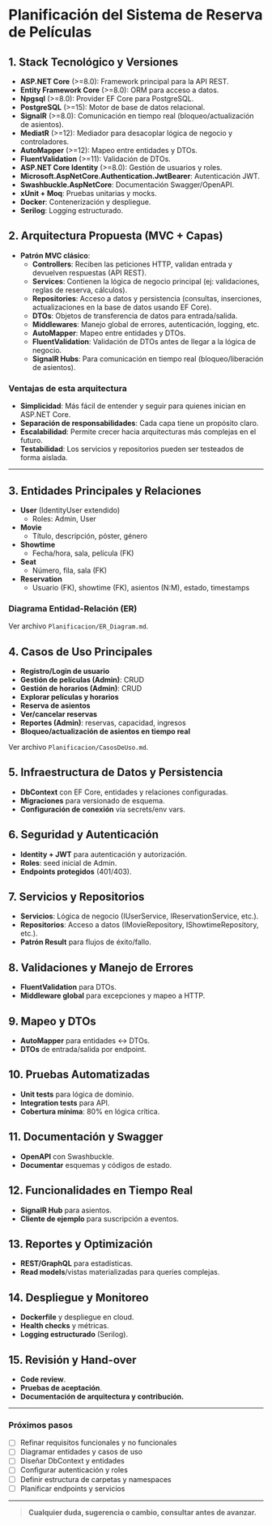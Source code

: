 # Planificación del Sistema de Reserva de Películas

## 1. Stack Tecnológico y Versiones

- **ASP.NET Core** (>=8.0): Framework principal para la API REST.
- **Entity Framework Core** (>=8.0): ORM para acceso a datos.
- **Npgsql** (>=8.0): Provider EF Core para PostgreSQL.
- **PostgreSQL** (>=15): Motor de base de datos relacional.
- **SignalR** (>=8.0): Comunicación en tiempo real (bloqueo/actualización de asientos).
- **MediatR** (>=12): Mediador para desacoplar lógica de negocio y controladores.
- **AutoMapper** (>=12): Mapeo entre entidades y DTOs.
- **FluentValidation** (>=11): Validación de DTOs.
- **ASP.NET Core Identity** (>=8.0): Gestión de usuarios y roles.
- **Microsoft.AspNetCore.Authentication.JwtBearer**: Autenticación JWT.
- **Swashbuckle.AspNetCore**: Documentación Swagger/OpenAPI.
- **xUnit + Moq**: Pruebas unitarias y mocks.
- **Docker**: Contenerización y despliegue.
- **Serilog**: Logging estructurado.

## 2. Arquitectura Propuesta (MVC + Capas)

- **Patrón MVC clásico**:
  - **Controllers**: Reciben las peticiones HTTP, validan entrada y devuelven respuestas (API REST).
  - **Services**: Contienen la lógica de negocio principal (ej: validaciones, reglas de reserva, cálculos).
  - **Repositories**: Acceso a datos y persistencia (consultas, inserciones, actualizaciones en la base de datos usando EF Core).
  - **DTOs**: Objetos de transferencia de datos para entrada/salida.
  - **Middlewares**: Manejo global de errores, autenticación, logging, etc.
  - **AutoMapper**: Mapeo entre entidades y DTOs.
  - **FluentValidation**: Validación de DTOs antes de llegar a la lógica de negocio.
  - **SignalR Hubs**: Para comunicación en tiempo real (bloqueo/liberación de asientos).

### Ventajas de esta arquitectura
- **Simplicidad**: Más fácil de entender y seguir para quienes inician en ASP.NET Core.
- **Separación de responsabilidades**: Cada capa tiene un propósito claro.
- **Escalabilidad**: Permite crecer hacia arquitecturas más complejas en el futuro.
- **Testabilidad**: Los servicios y repositorios pueden ser testeados de forma aislada.

---

## 3. Entidades Principales y Relaciones

- **User** (IdentityUser extendido)
  - Roles: Admin, User
- **Movie**
  - Título, descripción, póster, género
- **Showtime**
  - Fecha/hora, sala, película (FK)
- **Seat**
  - Número, fila, sala (FK)
- **Reservation**
  - Usuario (FK), showtime (FK), asientos (N:M), estado, timestamps

### Diagrama Entidad-Relación (ER)

Ver archivo `Planificacion/ER_Diagram.md`.

## 4. Casos de Uso Principales

- **Registro/Login de usuario**
- **Gestión de películas (Admin)**: CRUD
- **Gestión de horarios (Admin)**: CRUD
- **Explorar películas y horarios**
- **Reserva de asientos**
- **Ver/cancelar reservas**
- **Reportes (Admin)**: reservas, capacidad, ingresos
- **Bloqueo/actualización de asientos en tiempo real**

Ver archivo `Planificacion/CasosDeUso.md`.

## 5. Infraestructura de Datos y Persistencia

- **DbContext** con EF Core, entidades y relaciones configuradas.
- **Migraciones** para versionado de esquema.
- **Configuración de conexión** vía secrets/env vars.

## 6. Seguridad y Autenticación

- **Identity + JWT** para autenticación y autorización.
- **Roles**: seed inicial de Admin.
- **Endpoints protegidos** (401/403).

## 7. Servicios y Repositorios

- **Servicios**: Lógica de negocio (IUserService, IReservationService, etc.).
- **Repositorios**: Acceso a datos (IMovieRepository, IShowtimeRepository, etc.).
- **Patrón Result<T>** para flujos de éxito/fallo.

## 8. Validaciones y Manejo de Errores

- **FluentValidation** para DTOs.
- **Middleware global** para excepciones y mapeo a HTTP.

## 9. Mapeo y DTOs

- **AutoMapper** para entidades <-> DTOs.
- **DTOs** de entrada/salida por endpoint.

## 10. Pruebas Automatizadas

- **Unit tests** para lógica de dominio.
- **Integration tests** para API.
- **Cobertura mínima**: 80% en lógica crítica.

## 11. Documentación y Swagger

- **OpenAPI** con Swashbuckle.
- **Documentar** esquemas y códigos de estado.

## 12. Funcionalidades en Tiempo Real

- **SignalR Hub** para asientos.
- **Cliente de ejemplo** para suscripción a eventos.

## 13. Reportes y Optimización

- **REST/GraphQL** para estadísticas.
- **Read models**/vistas materializadas para queries complejas.

## 14. Despliegue y Monitoreo

- **Dockerfile** y despliegue en cloud.
- **Health checks** y métricas.
- **Logging estructurado** (Serilog).

## 15. Revisión y Hand-over

- **Code review**.
- **Pruebas de aceptación**.
- **Documentación de arquitectura y contribución.**

---

### Próximos pasos
- [ ] Refinar requisitos funcionales y no funcionales
- [ ] Diagramar entidades y casos de uso
- [ ] Diseñar DbContext y entidades
- [ ] Configurar autenticación y roles
- [ ] Definir estructura de carpetas y namespaces
- [ ] Planificar endpoints y servicios

---

> **Cualquier duda, sugerencia o cambio, consultar antes de avanzar.** 